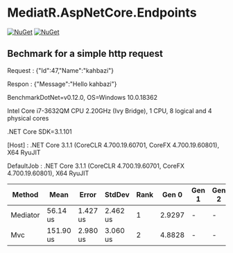# MediatR.AspNetCore.Endpoints

[![NuGet](https://img.shields.io/nuget/dt/mediatr.aspnetcore.endpoints.svg)](https://www.nuget.org/packages/mediatr.aspnetcore.endpoints) 
[![NuGet](https://img.shields.io/nuget/vpre/mediatr.aspnetcore.endpoints.svg)](https://www.nuget.org/packages/mediatr.aspnetcore.endpoints)



## Bechmark for a simple http request

Request : {"Id":47,"Name":"kahbazi"}

Respon : {"Message":"Hello kahbazi"}

BenchmarkDotNet=v0.12.0, OS=Windows 10.0.18362

Intel Core i7-3632QM CPU 2.20GHz (Ivy Bridge), 1 CPU, 8 logical and 4 physical cores

.NET Core SDK=3.1.101

  [Host]     : .NET Core 3.1.1 (CoreCLR 4.700.19.60701, CoreFX 4.700.19.60801), X64 RyuJIT
  
  DefaultJob : .NET Core 3.1.1 (CoreCLR 4.700.19.60701, CoreFX 4.700.19.60801), X64 RyuJIT
  
| Method | Mean | Error | StdDev | Rank | Gen 0 | Gen 1 | Gen 2 | Allocated |
| --- | --- | --- | --- | --- | --- | --- | --- | --- |
| Mediator | 56.14 us | 1.427 us | 2.462 us | 1 | 2.9297 | - | - | 9.18 KB |
| Mvc | 151.90 us | 2.980 us | 3.060 us | 2 | 4.8828 | - | - | 16.29 KB |
